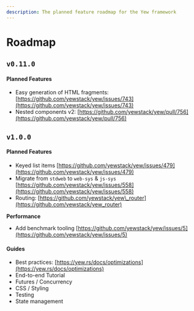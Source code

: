 ```yaml
---
description: The planned feature roadmap for the Yew framework
---
```


# Roadmap

## `v0.11.0`

#### Planned Features

* Easy generation of HTML fragments: [https://github.com/yewstack/yew/issues/743](https://github.com/yewstack/yew/issues/743)
* Nested components v2: [https://github.com/yewstack/yew/pull/756](https://github.com/yewstack/yew/pull/756)

## `v1.0.0`

#### Planned Features

* Keyed list items [https://github.com/yewstack/yew/issues/479](https://github.com/yewstack/yew/issues/479)
* Migrate from `stdweb` to `web-sys` & `js-sys` [https://github.com/yewstack/yew/issues/558](https://github.com/yewstack/yew/issues/558)
* Routing: [https://github.com/yewstack/yew\_router](https://github.com/yewstack/yew_router)

**Performance**

* Add benchmark tooling [https://github.com/yewstack/yew/issues/5](https://github.com/yewstack/yew/issues/5)

#### Guides

* Best practices: [https://yew.rs/docs/optimizations](https://yew.rs/docs/optimizations)
* End-to-end Tutorial
* Futures / Concurrency
* CSS / Styling
* Testing
* State management



